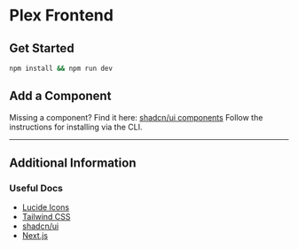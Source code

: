 # Plex Frontend

## Get Started

```bash
npm install && npm run dev
```

## Add a Component

Missing a component? Find it here: [shadcn/ui components](https://ui.shadcn.com/docs/components)
Follow the instructions for installing via the CLI.

---

## Additional Information

### Useful Docs

- [Lucide Icons](https://lucide.dev/icons/)
- [Tailwind CSS](https://tailwindcss.com/docs)
- [shadcn/ui](https://ui.shadcn.com/docs)
- [Next.js](https://nextjs.org/docs/getting-started)

